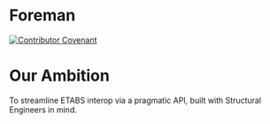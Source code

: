 # Foreman

[![Contributor Covenant](https://img.shields.io/badge/Contributor%20Covenant-2.0-4baaaa.svg)](code_of_conduct.md)

# Our Ambition

To streamline ETABS interop via a pragmatic API, built with Structural Engineers in mind.

